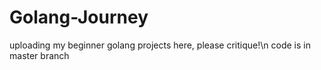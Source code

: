 # Golang-Journey
uploading my beginner golang projects here, please critique!\n
code is in master branch
